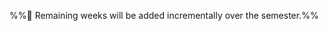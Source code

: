 <link rel="stylesheet" href="{{baseUrl}}/css/main.css">

<include src="../common/header.md" />

<div class="website-content">

<dynamic-panel src="week1/index.md" header=":white_check_mark: Week 1 [Jan 15]" no-close />
<dynamic-panel src="week2/index.md" header=":white_check_mark: Week 2 [Jan 22]" no-close />
<dynamic-panel src="week3/index.md" header=":white_check_mark: Week 3 [Jan 29]" no-close />
<dynamic-panel src="week4/index.md" header=":white_check_mark: Week 4 [Feb 5]" no-close />
<dynamic-panel src="week5/index.md" header=":white_check_mark: Week 5 [Feb 12]" no-close />

<panel header=":exclamation: Week 6 [Feb 19]" expanded no-close>
  <include src="week6/index.md"/>
</panel>

%%:construction: Remaining weeks will be added incrementally over the semester.%%

</div>


